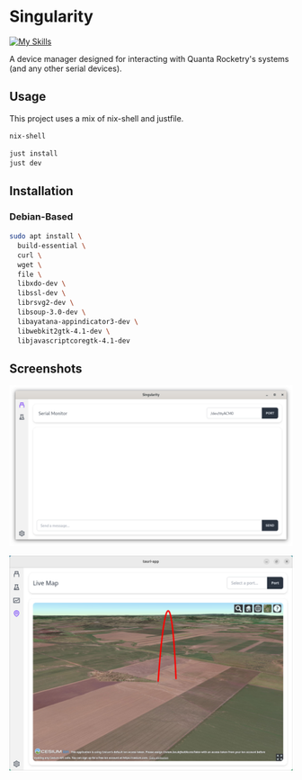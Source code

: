 # Singularity 

[![My Skills](https://skillicons.dev/icons?i=tauri,rust,ts,tailwind)](https://skillicons.dev)

A device manager designed for interacting with Quanta Rocketry's systems (and any other serial devices).

## Usage

This project uses a mix of nix-shell and justfile.

```sh
nix-shell 
```

```sh
just install
just dev
```

## Installation

### Debian-Based

```sh
sudo apt install \
  build-essential \
  curl \
  wget \
  file \
  libxdo-dev \
  libssl-dev \
  librsvg2-dev \
  libsoup-3.0-dev \
  libayatana-appindicator3-dev \
  libwebkit2gtk-4.1-dev \
  libjavascriptcoregtk-4.1-dev
```

## Screenshots

![Cover Image](./public/cover.png)

![Map Image](./public/map.png)
